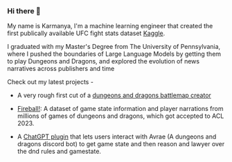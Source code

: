 ### Hi there 👋
My name is Karmanya, I'm a machine learning engineer that created the first publically available UFC fight stats dataset [Kaggle](https://www.kaggle.com/datasets/calmdownkarm/ufcdataset). 

I graduated with my Master's Degree from The University of Pennsylvania, where I pushed the boundaries of Large Language Models by getting them to play Dungeons and Dragons, and explored the evolution of news narratives across publishers and time

Check out my latest projects - 
* A very rough first cut of a [dungeons and dragons battlemap creator](https://huggingface.co/spaces/Learner/jax-diffuser-event-battlemaps/tree/main)

* [Fireball!](https://github.com/zhudotexe/FIREBALL): A dataset of game state information and player narrations from millions of games of dungeons and dragons, which got accepted to ACL 2023.

* A [ChatGPT plugin](https://github.com/CalmDownKarm/avrae-chatgpt-plugin) that lets users interact with Avrae (A dungeons and dragons discord bot) to get game state and then reason and lawyer over the dnd rules and gamestate.


<!--
**CalmDownKarm/calmdownkarm** is a ✨ _special_ ✨ repository because its `README.md` (this file) appears on your GitHub profile.

Here are some ideas to get you started:

- 🔭 I’m currently working on ...
- 🌱 I’m currently learning ...
- 👯 I’m looking to collaborate on ...
- 🤔 I’m looking for help with ...
- 💬 Ask me about ...
- 📫 How to reach me: ...
- 😄 Pronouns: ...
- ⚡ Fun fact: ...
-->
